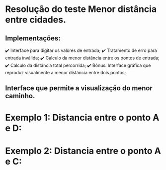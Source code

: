 # Resolução do teste Menor distância entre cidades.
## Implementações:
:heavy_check_mark: Interface para digitar os valores de entrada;
:heavy_check_mark: Tratamento de erro para entrada inválida;
:heavy_check_mark: Calculo da menor distância entre os pontos de entrada;
:heavy_check_mark: Calculo da distância total percorrida;
:heavy_check_mark: Bônus: Interface gráfica que reproduz visualmente a menor distância entre dois pontos;

## Interface que permite a visualização do menor caminho.

# Exemplo 1: Distancia entre o ponto A e D:

# Exemplo 2: Distancia entre o ponto A e C:

 
